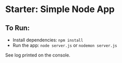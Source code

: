 # Starter: Simple Node App

## To Run:

- Install dependencies: `npm install`
- Run the app: `node server.js` or `nodemon server.js`

See log printed on the console.
